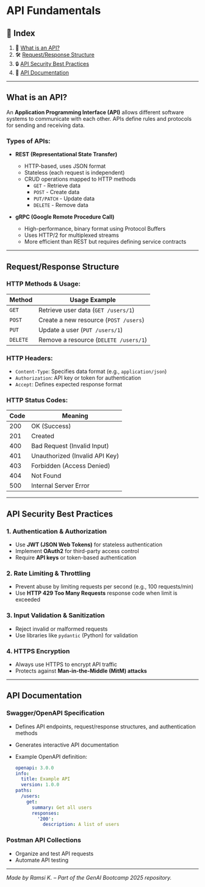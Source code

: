 # API Fundamentals

## 📌 Index

1. 🔹 [What is an API?](#what-is-an-api)
2. 🛠️ [Request/Response Structure](#requestresponse-structure)
3. 🔒 [API Security Best Practices](#api-security-best-practices)
4. 📄 [API Documentation](#api-documentation)

---

## **What is an API?**

An **Application Programming Interface (API)** allows different software systems to communicate with each other. APIs define rules and protocols for sending and receiving data.

### **Types of APIs:**

- **REST (Representational State Transfer)**

  - HTTP-based, uses JSON format
  - Stateless (each request is independent)
  - CRUD operations mapped to HTTP methods
    - `GET` - Retrieve data
    - `POST` - Create data
    - `PUT/PATCH` - Update data
    - `DELETE` - Remove data

- **gRPC (Google Remote Procedure Call)**
  - High-performance, binary format using Protocol Buffers
  - Uses HTTP/2 for multiplexed streams
  - More efficient than REST but requires defining service contracts

---

## **Request/Response Structure**

### **HTTP Methods & Usage:**

| Method   | Usage Example                         |
| -------- | ------------------------------------- |
| `GET`    | Retrieve user data (`GET /users/1`)   |
| `POST`   | Create a new resource (`POST /users`) |
| `PUT`    | Update a user (`PUT /users/1`)        |
| `DELETE` | Remove a resource (`DELETE /users/1`) |

### **HTTP Headers:**

- `Content-Type`: Specifies data format (e.g., `application/json`)
- `Authorization`: API key or token for authentication
- `Accept`: Defines expected response format

### **HTTP Status Codes:**

| Code | Meaning                        |
| ---- | ------------------------------ |
| 200  | OK (Success)                   |
| 201  | Created                        |
| 400  | Bad Request (Invalid Input)    |
| 401  | Unauthorized (Invalid API Key) |
| 403  | Forbidden (Access Denied)      |
| 404  | Not Found                      |
| 500  | Internal Server Error          |

---

## **API Security Best Practices**

### **1. Authentication & Authorization**

- Use **JWT (JSON Web Tokens)** for stateless authentication
- Implement **OAuth2** for third-party access control
- Require **API keys** or token-based authentication

### **2. Rate Limiting & Throttling**

- Prevent abuse by limiting requests per second (e.g., 100 requests/min)
- Use **HTTP 429 Too Many Requests** response code when limit is exceeded

### **3. Input Validation & Sanitization**

- Reject invalid or malformed requests
- Use libraries like `pydantic` (Python) for validation

### **4. HTTPS Encryption**

- Always use HTTPS to encrypt API traffic
- Protects against **Man-in-the-Middle (MitM) attacks**

---

## **API Documentation**

### **Swagger/OpenAPI Specification**

- Defines API endpoints, request/response structures, and authentication methods
- Generates interactive API documentation
- Example OpenAPI definition:

  ```yaml
  openapi: 3.0.0
  info:
    title: Example API
    version: 1.0.0
  paths:
    /users:
      get:
        summary: Get all users
        responses:
          '200':
            description: A list of users
  ```

### **Postman API Collections**

- Organize and test API requests
- Automate API testing

---

_Made by Ramsi K. – Part of the GenAI Bootcamp 2025 repository._
